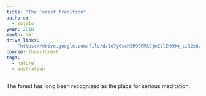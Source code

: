 ```yaml
---
title: "The Forest Tradition"
authors:
  - sujato
year: 2010
month: mar
drive_links:
  - "https://drive.google.com/file/d/1o7y0ccM3R98PMk9jmEVlEM094_tiR2x8/view?usp=drivesdk"
course: thai-forest
tags:
  - nature
  - australian
---
```


The forest has long been recognized as the place for serious meditation.
